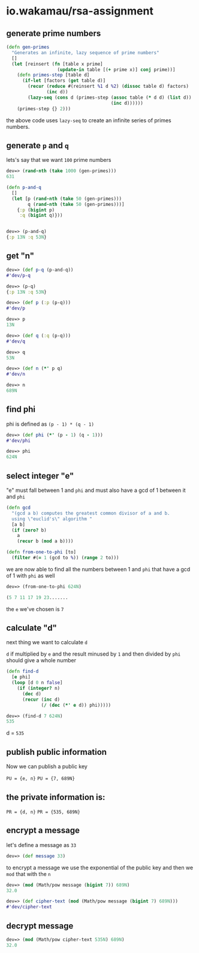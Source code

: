 # io.wakamau/rsa-assignment

## generate prime numbers

```clojure
(defn gen-primes
  "Generates an infinite, lazy sequence of prime numbers"
  []
  (let [reinsert (fn [table x prime]
                   (update-in table [(+ prime x)] conj prime))]
    (defn primes-step [table d]
      (if-let [factors (get table d)]
        (recur (reduce #(reinsert %1 d %2) (dissoc table d) factors)
               (inc d))
        (lazy-seq (cons d (primes-step (assoc table (* d d) (list d))
                                       (inc d))))))
    (primes-step {} 2)))
```


the above code uses `lazy-seq` to create an infinite series of primes numbers.

## generate `p` and `q`

lets's say that we want `100` prime numbers

```clojure
dev=> (rand-nth (take 1000 (gen-primes)))
631
```

```clojure
(defn p-and-q
  []
  (let [p (rand-nth (take 50 (gen-primes)))
        q (rand-nth (take 50 (gen-primes)))]
    {:p (bigint p)
     :q (bigint q)}))


dev=> (p-and-q)
{:p 13N :q 53N}
```

## get "n"

```clojure
dev=> (def p-q (p-and-q))
#'dev/p-q

dev=> (p-q)
{:p 13N :q 53N}

dev=> (def p (:p (p-q)))
#'dev/p

dev=> p
13N

dev=> (def q (:q (p-q)))
#'dev/q

dev=> q
53N

dev=> (def n (*' p q)
#'dev/n

dev=> n
689N
```

## find phi

phi is defined as `(p - 1) * (q - 1)`
```clojure
dev=> (def phi (*' (p - 1) (q - 1)))
#'dev/phi

dev=> phi
624N
```

## select integer "e"

"e" must fall between 1 and `phi` and must also have a gcd of 1 between it and `phi`

```clojure
(defn gcd 
  "(gcd a b) computes the greatest common divisor of a and b.
  using \"euclid's\" algorithm "
  [a b]
  (if (zero? b)
    a
    (recur b (mod a b))))

(defn from-one-to-phi [to]
  (filter #(= 1 (gcd to %)) (range 2 to)))
```

we are now able to find all the numbers between 1 and `phi` that have a gcd of 1 with `phi` as well

```clojure
dev=> (from-one-to-phi 624N)

(5 7 11 17 19 23.......
```

the `e` we've chosen is `7`

## calculate "d"

next thing we want to calculate `d`

`d` if multiplied by `e` and the result minused by `1` and then divided by `phi` should give a whole number

```clojure
(defn find-d
  [e phi]
  (loop [d 0 n false]
    (if (integer? n)
      (dec d)
      (recur (inc d)
             (/ (dec (*' e d)) phi)))))
```

```clojure
dev=> (find-d 7 624N)
535
```

d = `535`

## publish public information

Now we can publish a public key 

`PU = {e, n}`
`PU = {7, 689N}`

## the private information is:

`PR = {d, n}`
`PR = {535, 689N}`


## encrypt a message

let's define a message as `33`

```clojure
dev=> (def message 33)
```

to encrypt a message we use the exponential of the public key and then we `mod` that with the `n`

```clojure
dev=> (mod (Math/pow message (bigint 7)) 689N)
32.0

dev=> (def cipher-text (mod (Math/pow message (bigint 7) 689N)))
#'dev/cipher-text
```


## decrypt message

```clojure
dev=> (mod (Math/pow cipher-text 535N) 689N)
32.0
```
